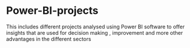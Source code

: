 # Power-BI-projects
This includes different projects analysed using Power BI software to offer insights that are used for decision making , improvement and more other advantages in the different sectors
